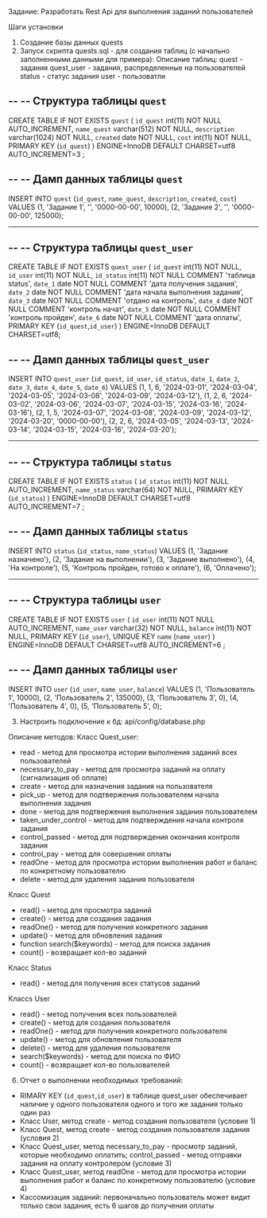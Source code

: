 Задание: Разработать Rest Api для выполнения заданий пользователей

Шаги установки
1. Создание базы данных quests
2. Запуск скрипта quests.sql  - для создания таблиц (с начально заполненными данными для примера):
   Описание таблиц:
   quest - задания
   quest_user - задания, распределенные на пользователей
   status - статус задания
   user - пользоватли

--
-- Структура таблицы `quest`
--

CREATE TABLE IF NOT EXISTS `quest` (
  `id_quest` int(11) NOT NULL AUTO_INCREMENT,
  `name_quest` varchar(512) NOT NULL,
  `description` varchar(1024) NOT NULL,
  `created` date NOT NULL,
  `cost` int(11) NOT NULL,
  PRIMARY KEY (`id_quest`)
) ENGINE=InnoDB  DEFAULT CHARSET=utf8 AUTO_INCREMENT=3 ;

--
-- Дамп данных таблицы `quest`
--

INSERT INTO `quest` (`id_quest`, `name_quest`, `description`, `created`, `cost`) VALUES
(1, 'Задание 1', '', '0000-00-00', 10000),
(2, 'Задание 2', '', '0000-00-00', 125000);

-- --------------------------------------------------------

--
-- Структура таблицы `quest_user` 
--

CREATE TABLE IF NOT EXISTS `quest_user` (
  `id_quest` int(11) NOT NULL,
  `id_user` int(11) NOT NULL,
  `id_status` int(11) NOT NULL COMMENT 'таблица status',
  `date_1` date NOT NULL COMMENT 'дата получения задания',
  `date_2` date NOT NULL COMMENT 'дата начала выполнения задания',
  `date_3` date NOT NULL COMMENT 'отдано на контроль',
  `date_4` date NOT NULL COMMENT 'контроль начат',
  `date_5` date NOT NULL COMMENT 'контроль пройден',
  `date_6` date NOT NULL COMMENT 'дата оплаты',
  PRIMARY KEY (`id_quest`,`id_user`)
) ENGINE=InnoDB DEFAULT CHARSET=utf8;

--
-- Дамп данных таблицы `quest_user`
--

INSERT INTO `quest_user` (`id_quest`, `id_user`, `id_status`, `date_1`, `date_2`, `date_3`, `date_4`, `date_5`, `date_6`) VALUES
(1, 1, 6, '2024-03-01', '2024-03-04', '2024-03-05', '2024-03-08', '2024-03-09', '2024-03-12'),
(1, 2, 6, '2024-03-02', '2024-03-06', '2024-03-07', '2024-03-15', '2024-03-16', '2024-03-16'),
(2, 1, 5, '2024-03-07', '2024-03-08', '2024-03-09', '2024-03-12', '2024-03-20', '0000-00-00'),
(2, 2, 6, '2024-03-05', '2024-03-13', '2024-03-14', '2024-03-15', '2024-03-16', '2024-03-20');

-- --------------------------------------------------------

--
-- Структура таблицы `status`
--

CREATE TABLE IF NOT EXISTS `status` (
  `id_status` int(11) NOT NULL AUTO_INCREMENT,
  `name_status` varchar(64) NOT NULL,
  PRIMARY KEY (`id_status`)
) ENGINE=InnoDB  DEFAULT CHARSET=utf8 AUTO_INCREMENT=7 ;

--
-- Дамп данных таблицы `status`
--

INSERT INTO `status` (`id_status`, `name_status`) VALUES
(1, 'Задание назначено'),
(2, 'Задание на выполнении'),
(3, 'Задание выполнено'),
(4, 'На контроле'),
(5, 'Контроль пройден, готово к оплате'),
(6, 'Оплачено');

-- --------------------------------------------------------

--
-- Структура таблицы `user`
--

CREATE TABLE IF NOT EXISTS `user` (
  `id_user` int(11) NOT NULL AUTO_INCREMENT,
  `name_user` varchar(32) NOT NULL,
  `balance` int(11) NOT NULL,
  PRIMARY KEY (`id_user`),
  UNIQUE KEY `name` (`name_user`)
) ENGINE=InnoDB  DEFAULT CHARSET=utf8 AUTO_INCREMENT=6 ;

--
-- Дамп данных таблицы `user`
--

INSERT INTO `user` (`id_user`, `name_user`, `balance`) VALUES
(1, 'Пользователь 1', 10000),
(2, 'Пользователь 2', 135000),
(3, 'Пользователь 3', 0),
(4, 'Пользователь 4', 0),
(5, 'Пользователь 5', 0);

3. Настроить подключение к бд: api/config/database.php 
  
Описание методов:
Класс Quest_user:
- read - метод для просмотра истории выполнения заданий всех пользователей
- necessary_to_pay - метод для просмотра заданий на оплату (сигнализация об оплате)
- create - метод для назначения задания на пользователя
- pick_up - метод для подтвержения пользователем начала выполнения задания
- done - метод для подтвержения выполнения задания пользователем
- taken_under_control - метод для подтверждения начала контроля задания
- control_passed - метод для подтверждения окончания контроля задания
- control_pay - метод для совершения оплаты
- readOne - метод для просмотра истории выполнения работ и баланс по конкретному пользователю
- delete - метод для удаления задания пользователя

Класс Quest
- read()  - метод для просмотра заданий
- create()  - метод для создания задания
-  readOne() - метод для получения конкретного задания 
-  update() - метод для обновления задания
-  function search($keywords) - метод для поиска задания
-  count() - возвращает кол-во заданий

Класс Status
- read() -  метод для получения всех статусов заданий

Классs User
-  read() -  метод получения всех пользователей
-  create() - метод для создания пользователя
-  readOne() - метод для получения конкретного пользователя
-  update() - метод для обновления пользователя
-  delete() - метод для удаления пользователя
-  search($keywords) - метод для поиска по ФИО
-  count() - возвращает кол-во пользователей

6. Отчет о выполнении необходимых требований:
- RIMARY KEY (`id_quest`,`id_user`) в таблице quest_user обеспечивает наличие у одного пользователя одного и того же задания только один раз
- Класс User, метод create - метод создания пользователя (условие 1)
- Класс Quest, метод create -  метод создания пользователя задания (условия 2)
- Класс Quest_user, метод necessary_to_pay - просмотр заданий, которые необходимо оплатить; control_passed - метод отправки задания на оплату контролером (условие 3)
- Класс Quest_user, метод readOne - метод для просмотра истории выполнения работ и баланс по конкретному пользователю (условие 4)
- Кассомизация заданий: первоначально пользователь может видит только свои задания, есть 6 шагов до получения оплаты
   
